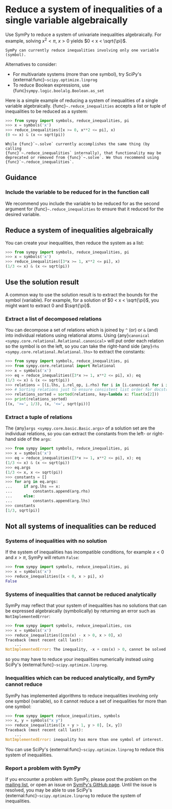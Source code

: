 # Reduce a system of inequalities of a single variable algebraically

Use SymPy to reduce a system of univariate inequalities algebraically. For
example, solving $x^2 < \pi$, $x > 0$ yields $0 < x < \sqrt{\pi}$.

```{note}
SymPy can currently reduce inequalities involving only one variable (symbol).
```

Alternatives to consider:
- For multivariate systems (more than one symbol), try SciPy's
  {external:func}`~scipy.optimize.linprog`
- To reduce Boolean expressions, use {func}`sympy.logic.boolalg.Boolean.as_set`

Here is a simple example of reducing a system of inequalities of a single
variable algebraically. {func}`~.reduce_inequalities` accepts a list or tuple of
inequalities to be reduced as a system:

```py
>>> from sympy import symbols, reduce_inequalities, pi
>>> x = symbols('x')
>>> reduce_inequalities([x >= 0, x**2 <= pi], x)
(0 <= x) & (x <= sqrt(pi))
```

```{note}
While {func}`~.solve` currently accomplishes the same thing (by calling 
{func}`~.reduce_inequalities` internally), that functionality may be 
deprecated or removed from {func}`~.solve`. We thus recommend using 
{func}`~.reduce_inequalities`.
```

## Guidance

### Include the variable to be reduced for in the function call

We recommend you include the variable to be reduced for as the second argument
for {func}`~.reduce_inequalities` to ensure that it reduced for the desired
variable.

## Reduce a system of inequalities algebraically

You can create your inequalities, then reduce the system as a list:

```py
>>> from sympy import symbols, reduce_inequalities, pi
>>> x = symbols('x')
>>> reduce_inequalities([3*x >= 1, x**2 <= pi], x)
(1/3 <= x) & (x <= sqrt(pi))
```

## Use the solution result

A common way to use the solution result is to extract the bounds for the symbol
(variable). For example, for a solution of $0 < x < \sqrt{\pi}$, you might want
to extract $0$ and $\sqrt{\pi}$.

### Extract a list of decomposed relations

You can decompose a set of relations which is joined by `^` (or) or `&` (and)
into individual relations using relational atoms. Using {any}`canonical
<sympy.core.relational.Relational.canonical>` will put order each relation so
the symbol is on the left, so you can take the right-hand side {any}`rhs
<sympy.core.relational.Relational.lhs>` to extract the constants:

```py
>>> from sympy import symbols, reduce_inequalities, pi
>>> from sympy.core.relational import Relational
>>> x = symbols('x')
>>> eq = reduce_inequalities([3*x >= 1, x**2 <= pi], x); eq
(1/3 <= x) & (x <= sqrt(pi))
>>> relations = [(i.lhs, i.rel_op, i.rhs) for i in [i.canonical for i in eq.atoms(Relational)]]
>>> # Sorting relations just to ensure consistent list order for docstring testing
>>> relations_sorted = sorted(relations, key=lambda x: float(x[2]))
>>> print(relations_sorted)
[(x, '>=', 1/3), (x, '<=', sqrt(pi))]
```

### Extract a tuple of relations

The {any}`args <sympy.core.basic.Basic.args>` of a solution set are the
individual relations, so you can extract the constants from the left- or
right-hand side of the `args`:

```py
>>> from sympy import symbols, reduce_inequalities, pi
>>> x = symbols('x')
>>> eq = reduce_inequalities([3*x >= 1, x**2 <= pi], x); eq
(1/3 <= x) & (x <= sqrt(pi))
>>> eq.args
(1/3 <= x, x <= sqrt(pi))
>>> constants = []
>>> for arg in eq.args:
...     if arg.lhs == x:
...         constants.append(arg.rhs)
...     else:
...         constants.append(arg.lhs)
>>> constants
[1/3, sqrt(pi)]
```

## Not all systems of inequalities can be reduced

### Systems of inequalities with no solution

If the system of inequalities has incompatible conditions, for example $x < 0$
and $x > \pi$, SymPy will return `False`:

```py
>>> from sympy import symbols, reduce_inequalities, pi
>>> x = symbols('x')
>>> reduce_inequalities([x < 0, x > pi], x)
False
```

### Systems of inequalities that cannot be reduced analytically

SymPy may reflect that your system of inequalities has no solutions that can be
expressed algebraically (symbolically) by returning an error such as
`NotImplementedError`:

```py
>>> from sympy import symbols, reduce_inequalities, cos
>>> x = symbols('x')
>>> reduce_inequalities([cos(x) - x > 0, x > 0], x)
Traceback (most recent call last):
    ...
NotImplementedError: The inequality, -x + cos(x) > 0, cannot be solved using solve_univariate_inequality.
```

so you may have to reduce your inequalities numerically instead using SciPy's
{external:func}`~scipy.optimize.linprog`.

### Inequalities which can be reduced analytically, and SymPy cannot reduce

SymPy has implemented algorithms to reduce inequalities involving only one
symbol (variable), so it cannot reduce a set of inequalities for more than one
symbol:

```py
>>> from sympy import reduce_inequalities, symbols
>>> x, y = symbols("x y")
>>> reduce_inequalities([x + y > 1, y > 0], [x, y])
Traceback (most recent call last):
    ...
NotImplementedError: inequality has more than one symbol of interest.
```

You can use SciPy's {external:func}`~scipy.optimize.linprog` to reduce this
system of inequalities.

### Report a problem with SymPy

If you encounter a problem with SymPy, please post the problem on the [mailing
list](https://groups.google.com/g/sympy), or open an issue on [SymPy's GitHub
page](https://github.com/sympy/sympy/issues). Until the issue is resolved, you
may be able to use SciPy's {external:func}`~scipy.optimize.linprog` to reduce
the system of inequalities.
